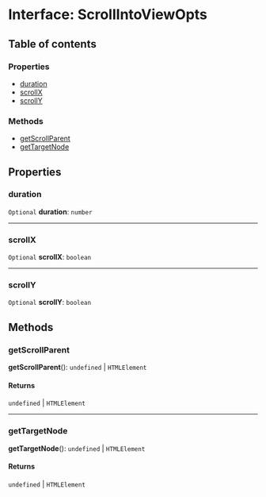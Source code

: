 # Interface: ScrollIntoViewOpts

## Table of contents

### Properties

* [duration](/auto-docs/free-layout-editor/interfaces/ScrollIntoViewOpts.md#duration)
* [scrollX](/auto-docs/free-layout-editor/interfaces/ScrollIntoViewOpts.md#scrollx)
* [scrollY](/auto-docs/free-layout-editor/interfaces/ScrollIntoViewOpts.md#scrolly)

### Methods

* [getScrollParent](/auto-docs/free-layout-editor/interfaces/ScrollIntoViewOpts.md#getscrollparent)
* [getTargetNode](/auto-docs/free-layout-editor/interfaces/ScrollIntoViewOpts.md#gettargetnode)

## Properties

### duration

`Optional` **duration**: `number`

***

### scrollX

`Optional` **scrollX**: `boolean`

***

### scrollY

`Optional` **scrollY**: `boolean`

## Methods

### getScrollParent

**getScrollParent**(): `undefined` | `HTMLElement`

#### Returns

`undefined` | `HTMLElement`

***

### getTargetNode

**getTargetNode**(): `undefined` | `HTMLElement`

#### Returns

`undefined` | `HTMLElement`
